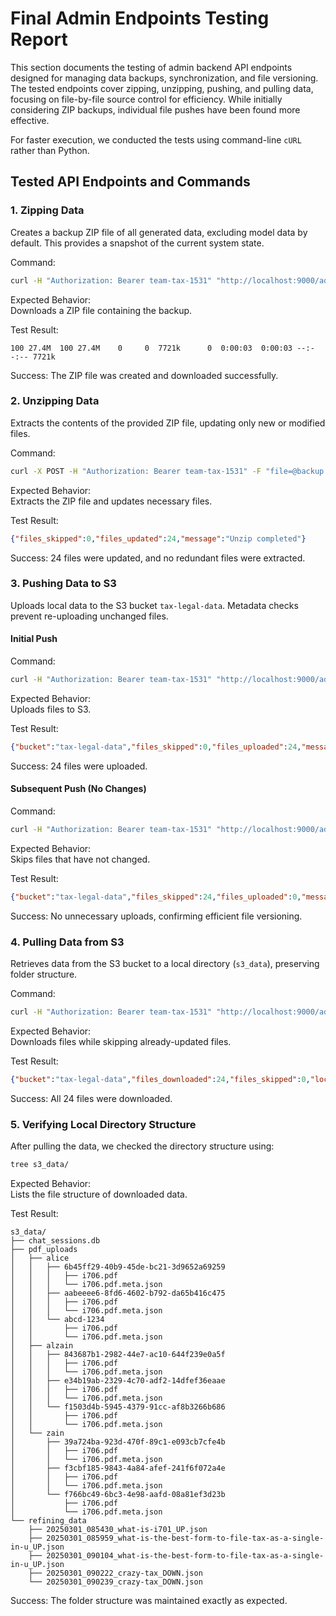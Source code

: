 # Final Admin Endpoints Testing Report

This section documents the testing of admin backend API endpoints designed for managing data backups, synchronization, and file versioning. The tested endpoints cover zipping, unzipping, pushing, and pulling data, focusing on file-by-file source control for efficiency. While initially considering ZIP backups, individual file pushes have been found more effective.

For faster execution, we conducted the tests using command-line `cURL` rather than Python.

## Tested API Endpoints and Commands

### 1. Zipping Data
Creates a backup ZIP file of all generated data, excluding model data by default. This provides a snapshot of the current system state.

Command:
```bash
curl -H "Authorization: Bearer team-tax-1531" "http://localhost:9000/admin/zip_data?include_model_data=false" -o backup.zip
```

Expected Behavior:  
Downloads a ZIP file containing the backup.

Test Result:
```
100 27.4M  100 27.4M    0     0  7721k      0  0:00:03  0:00:03 --:--:-- 7721k
```
Success: The ZIP file was created and downloaded successfully.

### 2. Unzipping Data
Extracts the contents of the provided ZIP file, updating only new or modified files.

Command:
```bash
curl -X POST -H "Authorization: Bearer team-tax-1531" -F "file=@backup.zip" "http://localhost:9000/admin/unzip_data"
```

Expected Behavior:  
Extracts the ZIP file and updates necessary files.

Test Result:
```json
{"files_skipped":0,"files_updated":24,"message":"Unzip completed"}
```
Success: 24 files were updated, and no redundant files were extracted.

### 3. Pushing Data to S3
Uploads local data to the S3 bucket `tax-legal-data`. Metadata checks prevent re-uploading unchanged files.

#### Initial Push
Command:
```bash
curl -H "Authorization: Bearer team-tax-1531" "http://localhost:9000/admin/push_s3?include_model_data=false"
```

Expected Behavior:  
Uploads files to S3.

Test Result:
```json
{"bucket":"tax-legal-data","files_skipped":0,"files_uploaded":24,"message":"Push to S3 completed"}
```
Success: 24 files were uploaded.

#### Subsequent Push (No Changes)
Command:
```bash
curl -H "Authorization: Bearer team-tax-1531" "http://localhost:9000/admin/push_s3?include_model_data=false"
```

Expected Behavior:  
Skips files that have not changed.

Test Result:
```json
{"bucket":"tax-legal-data","files_skipped":24,"files_uploaded":0,"message":"Push to S3 completed"}
```
Success: No unnecessary uploads, confirming efficient file versioning.

### 4. Pulling Data from S3
Retrieves data from the S3 bucket to a local directory (`s3_data`), preserving folder structure.

Command:
```bash
curl -H "Authorization: Bearer team-tax-1531" "http://localhost:9000/admin/pull_s3?local_root=s3_data"
```

Expected Behavior:  
Downloads files while skipping already-updated files.

Test Result:
```json
{"bucket":"tax-legal-data","files_downloaded":24,"files_skipped":0,"local_root":"s3_data","message":"Pull from S3 completed"}
```
Success: All 24 files were downloaded.

### 5. Verifying Local Directory Structure
After pulling the data, we checked the directory structure using:

```bash
tree s3_data/
```

Expected Behavior:  
Lists the file structure of downloaded data.

Test Result:
```
s3_data/
├── chat_sessions.db
├── pdf_uploads
│   ├── alice
│   │   ├── 6b45ff29-40b9-45de-bc21-3d9652a69259
│   │   │   ├── i706.pdf
│   │   │   └── i706.pdf.meta.json
│   │   ├── aabeeee6-8fd6-4602-b792-da65b416c475
│   │   │   ├── i706.pdf
│   │   │   └── i706.pdf.meta.json
│   │   └── abcd-1234
│   │       ├── i706.pdf
│   │       └── i706.pdf.meta.json
│   ├── alzain
│   │   ├── 843687b1-2982-44e7-ac10-644f239e0a5f
│   │   │   ├── i706.pdf
│   │   │   └── i706.pdf.meta.json
│   │   ├── e34b19ab-2329-4c70-adf2-14dfef36eaae
│   │   │   ├── i706.pdf
│   │   │   └── i706.pdf.meta.json
│   │   └── f1503d4b-5945-4379-91cc-af8b3266b686
│   │       ├── i706.pdf
│   │       └── i706.pdf.meta.json
│   └── zain
│       ├── 39a724ba-923d-470f-89c1-e093cb7cfe4b
│       │   ├── i706.pdf
│       │   └── i706.pdf.meta.json
│       ├── f3cbf185-9843-4a84-afef-241f6f072a4e
│       │   ├── i706.pdf
│       │   └── i706.pdf.meta.json
│       └── f766bc49-6bc3-4e98-aafd-08a81ef3d23b
│           ├── i706.pdf
│           └── i706.pdf.meta.json
└── refining_data
    ├── 20250301_085430_what-is-i701_UP.json
    ├── 20250301_085959_what-is-the-best-form-to-file-tax-as-a-single-in-u_UP.json
    ├── 20250301_090104_what-is-the-best-form-to-file-tax-as-a-single-in-u_UP.json
    ├── 20250301_090222_crazy-tax_DOWN.json
    └── 20250301_090239_crazy-tax_DOWN.json
```
Success: The folder structure was maintained exactly as expected.
